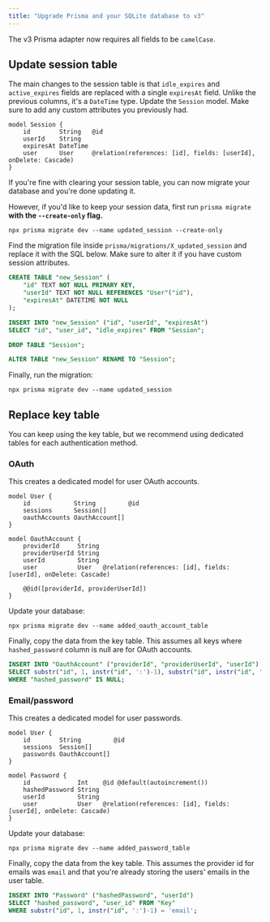 ```yaml
---
title: "Upgrade Prisma and your SQLite database to v3"
---
```


The v3 Prisma adapter now requires all fields to be `camelCase`.

## Update session table

The main changes to the session table is that `idle_expires` and `active_expires` fields are replaced with a single `expiresAt` field. Unlike the previous columns, it's a `DateTime` type. Update the `Session` model. Make sure to add any custom attributes you previously had.

```prisma
model Session {
    id        String   @id
    userId    String
    expiresAt DateTime
    user      User     @relation(references: [id], fields: [userId], onDelete: Cascade)
}
```

If you're fine with clearing your session table, you can now migrate your database and you're done updating it.

However, if you'd like to keep your session data, first run `prisma migrate` **with the `--create-only` flag.**

```
npx prisma migrate dev --name updated_session --create-only
```

Find the migration file inside `prisma/migrations/X_updated_session` and replace it with the SQL below. Make sure to alter it if you have custom session attributes.

```sql
CREATE TABLE "new_Session" (
    "id" TEXT NOT NULL PRIMARY KEY,
    "userId" TEXT NOT NULL REFERENCES "User"("id"),
    "expiresAt" DATETIME NOT NULL
);

INSERT INTO "new_Session" ("id", "userId", "expiresAt")
SELECT "id", "user_id", "idle_expires" FROM "Session";

DROP TABLE "Session";

ALTER TABLE "new_Session" RENAME TO "Session";
```

Finally, run the migration:

```
npx prisma migrate dev --name updated_session
```

## Replace key table

You can keep using the key table, but we recommend using dedicated tables for each authentication method.

### OAuth

This creates a dedicated model for user OAuth accounts.

```prisma
model User {
    id            String         @id
    sessions      Session[]
    oauthAccounts OauthAccount[]
}

model OauthAccount {
    providerId     String
    providerUserId String
    userId         String
    user           User   @relation(references: [id], fields: [userId], onDelete: Cascade)

    @@id([providerId, providerUserId])
}
```

Update your database:

```
npx prisma migrate dev --name added_oauth_account_table
```

Finally, copy the data from the key table. This assumes all keys where `hashed_password` column is null are for OAuth accounts.

```sql
INSERT INTO "OauthAccount" ("providerId", "providerUserId", "userId")
SELECT substr("id", 1, instr("id", ':')-1), substr("id", instr("id", ':')+1), "user_id" FROM "Key"
WHERE "hashed_password" IS NULL;
```

### Email/password

This creates a dedicated model for user passwords.

```prisma
model User {
    id        String         @id
    sessions  Session[]
    passwords OauthAccount[]
}

model Password {
    id             Int    @id @default(autoincrement())
    hashedPassword String
    userId         String
    user           User   @relation(references: [id], fields: [userId], onDelete: Cascade)
}
```

Update your database:

```
npx prisma migrate dev --name added_password_table
```

Finally, copy the data from the key table. This assumes the provider id for emails was `email` and that you're already storing the users' emails in the user table.

```sql
INSERT INTO "Password" ("hashedPassword", "userId")
SELECT "hashed_password", "user_id" FROM "Key"
WHERE substr("id", 1, instr("id", ':')-1) = 'email';
```
